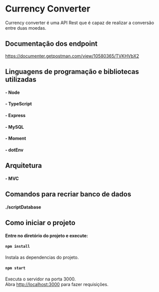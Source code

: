 # Currency Converter

Currency converter é uma API Rest que é capaz de realizar a conversão entre duas moedas.

## Documentação dos endpoint
https://documenter.getpostman.com/view/10580365/TVKHVbX2

## Linguagens de programação e bibliotecas utilizadas

#### - Node
#### - TypeScript
#### - Express
#### - MySQL
#### - Moment
#### - dotEnv

## Arquitetura 

#### - MVC

## Comandos para recriar banco de dados

#### ./scriptDatabase

## Como iniciar o projeto

#### Entre no diretório do projeto e execute:

#### `npm install`

Instala as dependencias do projeto.

#### `npm start`

Executa o servidor na porta 3000.<br />
Abra [http://localhost:3000](http://localhost:3000) para fazer requisições.

